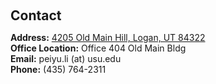 <h1 id="contact"></h1>

<h2 style="margin: 60px 0px 10px;">Contact</h2>

<p><strong>Address:</strong> <a href="https://www.google.com/maps/dir/41.7562624,-111.8502912/usu+cs+department/@41.7492982,-111.8693285,13z/data=!3m1!4b1!4m9!4m8!1m1!4e1!1m5!1m1!1s0x87547e80cabf3f4b:0xfc0e6b04a2fa8610!2m2!1d-111.813807!2d41.740736?entry=ttu">4205 Old Main Hill, Logan, UT 84322</a>
<br />
<strong>Office Location:</strong> Office 404 Old Main Bldg
<br />
<strong>Email:</strong> <email>peiyu.li (at) usu.edu</email>
<br />
<strong>Phone:</strong> (435) 764-2311</p>
